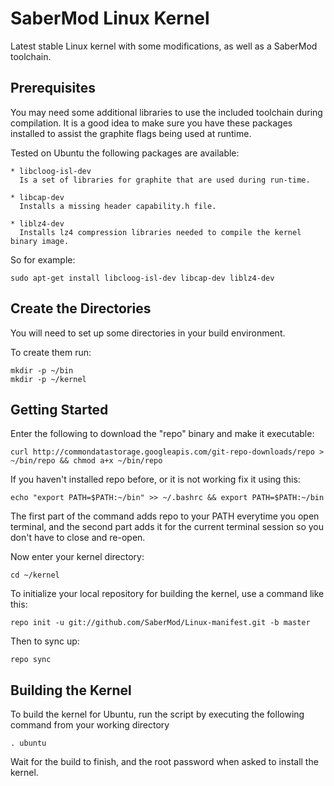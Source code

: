 SaberMod Linux Kernel 
=====================
Latest stable Linux kernel with some modifications, as well as a SaberMod toolchain.

Prerequisites
----------------------

You may need some additional libraries to use the included toolchain during compilation.  It is a good idea to make sure you have these packages installed to assist the graphite flags being used at runtime.

Tested on Ubuntu the following packages are available:

    * libcloog-isl-dev
      Is a set of libraries for graphite that are used during run-time.

    * libcap-dev
      Installs a missing header capability.h file.

    * liblz4-dev
      Installs lz4 compression libraries needed to compile the kernel binary image.

So for example:

    sudo apt-get install libcloog-isl-dev libcap-dev liblz4-dev

Create the Directories
----------------------

You will need to set up some directories in your build environment.

To create them run:

    mkdir -p ~/bin
    mkdir -p ~/kernel


Getting Started
---------------

Enter the following to download the "repo" binary and make it executable:

    curl http://commondatastorage.googleapis.com/git-repo-downloads/repo > ~/bin/repo && chmod a+x ~/bin/repo
    
If you haven't installed repo before, or it is not working fix it using this:

    echo "export PATH=$PATH:~/bin" >> ~/.bashrc && export PATH=$PATH:~/bin
    
The first part of the command adds repo to your PATH everytime you open terminal, and the second part adds it for the current terminal session so you don't have to close and re-open.

Now enter your kernel directory:

    cd ~/kernel


To initialize your local repository for building the kernel, use a command like this:

    repo init -u git://github.com/SaberMod/Linux-manifest.git -b master

Then to sync up:

    repo sync 


Building the Kernel
--------------------

To build the kernel for Ubuntu, run the script by executing the following command from your working directory

    . ubuntu

Wait for the build to finish, and the root password when asked to install the kernel.
